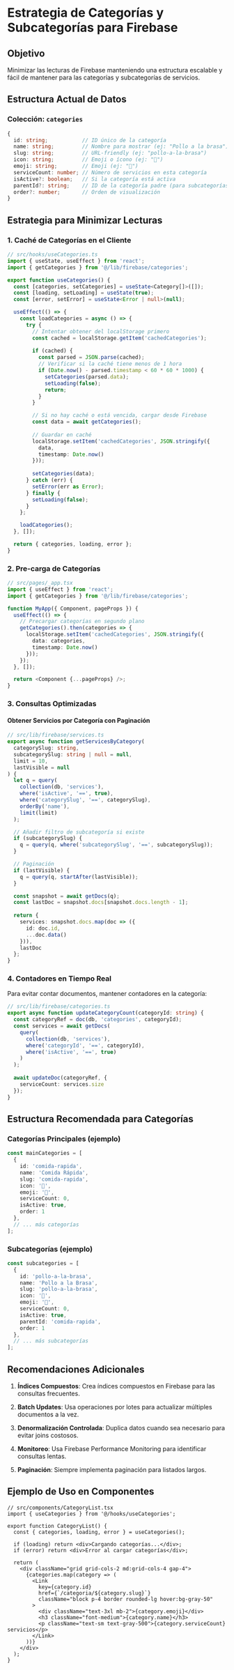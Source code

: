 # Estrategia de Categorías y Subcategorías para Firebase

## Objetivo
Minimizar las lecturas de Firebase manteniendo una estructura escalable y fácil de mantener para las categorías y subcategorías de servicios.

## Estructura Actual de Datos

### Colección: `categories`
```typescript
{
  id: string;           // ID único de la categoría
  name: string;         // Nombre para mostrar (ej: "Pollo a la brasa")
  slug: string;         // URL-friendly (ej: "pollo-a-la-brasa")
  icon: string;         // Emoji o ícono (ej: "🍗")
  emoji: string;        // Emoji (ej: "🍗")
  serviceCount: number; // Número de servicios en esta categoría
  isActive?: boolean;   // Si la categoría está activa
  parentId?: string;    // ID de la categoría padre (para subcategorías)
  order?: number;       // Orden de visualización
}
```

## Estrategia para Minimizar Lecturas

### 1. Caché de Categorías en el Cliente

```typescript
// src/hooks/useCategories.ts
import { useState, useEffect } from 'react';
import { getCategories } from '@/lib/firebase/categories';

export function useCategories() {
  const [categories, setCategories] = useState<Category[]>([]);
  const [loading, setLoading] = useState(true);
  const [error, setError] = useState<Error | null>(null);

  useEffect(() => {
    const loadCategories = async () => {
      try {
        // Intentar obtener del localStorage primero
        const cached = localStorage.getItem('cachedCategories');
        
        if (cached) {
          const parsed = JSON.parse(cached);
          // Verificar si la caché tiene menos de 1 hora
          if (Date.now() - parsed.timestamp < 60 * 60 * 1000) {
            setCategories(parsed.data);
            setLoading(false);
            return;
          }
        }

        // Si no hay caché o está vencida, cargar desde Firebase
        const data = await getCategories();
        
        // Guardar en caché
        localStorage.setItem('cachedCategories', JSON.stringify({
          data,
          timestamp: Date.now()
        }));
        
        setCategories(data);
      } catch (err) {
        setError(err as Error);
      } finally {
        setLoading(false);
      }
    };

    loadCategories();
  }, []);

  return { categories, loading, error };
}
```

### 2. Pre-carga de Categorías

```typescript
// src/pages/_app.tsx
import { useEffect } from 'react';
import { getCategories } from '@/lib/firebase/categories';

function MyApp({ Component, pageProps }) {
  useEffect(() => {
    // Precargar categorías en segundo plano
    getCategories().then(categories => {
      localStorage.setItem('cachedCategories', JSON.stringify({
        data: categories,
        timestamp: Date.now()
      }));
    });
  }, []);

  return <Component {...pageProps} />;
}
```

### 3. Consultas Optimizadas

#### Obtener Servicios por Categoría con Paginación

```typescript
// src/lib/firebase/services.ts
export async function getServicesByCategory(
  categorySlug: string, 
  subcategorySlug: string | null = null,
  limit = 10,
  lastVisible = null
) {
  let q = query(
    collection(db, 'services'),
    where('isActive', '==', true),
    where('categorySlug', '==', categorySlug),
    orderBy('name'),
    limit(limit)
  );

  // Añadir filtro de subcategoría si existe
  if (subcategorySlug) {
    q = query(q, where('subcategorySlug', '==', subcategorySlug));
  }

  // Paginación
  if (lastVisible) {
    q = query(q, startAfter(lastVisible));
  }

  const snapshot = await getDocs(q);
  const lastDoc = snapshot.docs[snapshot.docs.length - 1];
  
  return {
    services: snapshot.docs.map(doc => ({
      id: doc.id,
      ...doc.data()
    })),
    lastDoc
  };
}
```

### 4. Contadores en Tiempo Real

Para evitar contar documentos, mantener contadores en la categoría:

```typescript
// src/lib/firebase/categories.ts
export async function updateCategoryCount(categoryId: string) {
  const categoryRef = doc(db, 'categories', categoryId);
  const services = await getDocs(
    query(
      collection(db, 'services'),
      where('categoryId', '==', categoryId),
      where('isActive', '==', true)
    )
  );
  
  await updateDoc(categoryRef, {
    serviceCount: services.size
  });
}
```

## Estructura Recomendada para Categorías

### Categorías Principales (ejemplo)

```typescript
const mainCategories = [
  {
    id: 'comida-rapida',
    name: 'Comida Rápida',
    slug: 'comida-rapida',
    icon: '🍔',
    emoji: '🍔',
    serviceCount: 0,
    isActive: true,
    order: 1
  },
  // ... más categorías
];
```

### Subcategorías (ejemplo)

```typescript
const subcategories = [
  {
    id: 'pollo-a-la-brasa',
    name: 'Pollo a la Brasa',
    slug: 'pollo-a-la-brasa',
    icon: '🍗',
    emoji: '🍗',
    serviceCount: 0,
    isActive: true,
    parentId: 'comida-rapida',
    order: 1
  },
  // ... más subcategorías
];
```

## Recomendaciones Adicionales

1. **Índices Compuestos**: Crea índices compuestos en Firebase para las consultas frecuentes.

2. **Batch Updates**: Usa operaciones por lotes para actualizar múltiples documentos a la vez.

3. **Denormalización Controlada**: Duplica datos cuando sea necesario para evitar joins costosos.

4. **Monitoreo**: Usa Firebase Performance Monitoring para identificar consultas lentas.

5. **Paginación**: Siempre implementa paginación para listados largos.

## Ejemplo de Uso en Componentes

```tsx
// src/components/CategoryList.tsx
import { useCategories } from '@/hooks/useCategories';

export function CategoryList() {
  const { categories, loading, error } = useCategories();

  if (loading) return <div>Cargando categorías...</div>;
  if (error) return <div>Error al cargar categorías</div>;

  return (
    <div className="grid grid-cols-2 md:grid-cols-4 gap-4">
      {categories.map(category => (
        <Link 
          key={category.id} 
          href={`/categoria/${category.slug}`}
          className="block p-4 border rounded-lg hover:bg-gray-50"
        >
          <div className="text-3xl mb-2">{category.emoji}</div>
          <h3 className="font-medium">{category.name}</h3>
          <p className="text-sm text-gray-500">{category.serviceCount} servicios</p>
        </Link>
      ))}
    </div>
  );
}
```
